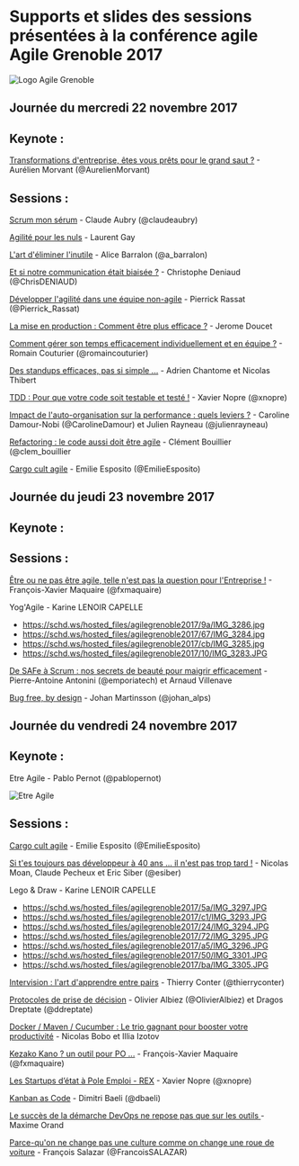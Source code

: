 # Supports et slides des sessions présentées à la conférence agile Agile Grenoble 2017 
![Logo Agile Grenoble](http://agile-grenoble.org/images/logo_ag_white_64.png)


## Journée du mercredi 22 novembre 2017

## Keynote :

[Transformations d'entreprise, êtes vous prêts pour le grand saut ?](https://www.slideshare.net/AurlienMorvant/transformations-tes-vous-prts-pour-le-grand-saut-82824037) - Aurélien Morvant (@AurelienMorvant) 



## Sessions :

[Scrum mon sérum](http://www.aubryconseil.com/blog/public/prez/ClaudeAubry-ScrumMonSe_rum-pdf.pdf) - Claude Aubry (@claudeaubry)


[Agilité pour les nuls](https://schd.ws/hosted_files/agilegrenoble2017/a4/agilitepourlesnuls-2017.pdf) - Laurent Gay


[L'art d'éliminer l'inutile](https://www.slideshare.net/alicebarralon9/ne-crez-pas-un-produit-inutile-concentrez-vous-sur-la-valeur) - Alice Barralon (@a_barralon)

[Et si notre communication était biaisée ?](https://fr.slideshare.net/cdeniaud33/agile-grenoble-2017-et-si-notre-communication-tait-biaise) - Christophe Deniaud (@ChrisDENIAUD)

[Développer l'agilité dans une équipe non-agile](https://schd.ws/hosted_files/agilegrenoble2017/fa/AG2017.pdf) - Pierrick Rassat (@Pierrick_Rassat)


[La mise en production : Comment être plus efficace ?](https://schd.ws/hosted_files/agilegrenoble2017/b8/La%20mise%20en%20production%2C%20comment%20%C3%AAtre%20plus%20efficace%20_%20%28agile%20grenoble%202017%29.pdf
) - Jerome Doucet 


[Comment gérer son temps efficacement individuellement et en équipe ?](https://schd.ws/hosted_files/agilegrenoble2017/a1/Gestion%20du%20temps_polices%20%28Copie%20en%20conflit%20de%20DESKTOP-MSGLS04%202017-04-24%29.pdf
) - Romain Couturier (@romaincouturier)


[Des standups efficaces, pas si simple ...](https://schd.ws/hosted_files/agilegrenoble2017/15/Viveris-Standup-efficaces-pas-si-simple.pdf) - Adrien Chantome et Nicolas Thibert


[TDD : Pour que votre code soit testable et testé !](https://docs.google.com/presentation/d/1iEzpBjD4HvpBHhcYy1Z3LyEQuzwe6bPBoRXb-6BuK0A) - Xavier Nopre (@xnopre)


[Impact de l'auto-organisation sur la performance : quels leviers ?](https://schd.ws/hosted_files/agilegrenoble2017/49/AgileGrenoble-Auto-organisation-Performance.pdf) - Caroline Damour-Nobi (@CarolineDamour) et Julien Rayneau (@julienrayneau)


[Refactoring : le code aussi doit être agile](https://docs.google.com/presentation/d/1L8Id3CD_BxROyqBN7DMQZg0EulWIiQh1CSRBBZfqE6A) - Clément Bouillier (@clem_bouillier


[Cargo cult agile](https://schd.ws/hosted_files/agilegrenoble2017/79/20171122%20-%20Cargo%20cult%20agile%20-%20Agile%20Grenoble.pdf) - Emilie Esposito (@EmilieEsposito)





## Journée du jeudi 23 novembre 2017

## Keynote :

## Sessions :

[Être ou ne pas être agile, telle n'est pas la question pour l'Entreprise !](https://schd.ws/hosted_files/agilegrenoble2017/8f/Etre%20ou%20ne%20pas%20e%CC%82tre%20agile%2C%20la%CC%80%20n%27est%20pas%20la%20question_V1.2.pdf) - François-Xavier Maquaire (@fxmaquaire)


Yog'Agile - Karine LENOIR CAPELLE
* https://schd.ws/hosted_files/agilegrenoble2017/9a/IMG_3286.jpg
* https://schd.ws/hosted_files/agilegrenoble2017/67/IMG_3284.jpg
* https://schd.ws/hosted_files/agilegrenoble2017/cb/IMG_3285.jpg
* https://schd.ws/hosted_files/agilegrenoble2017/10/IMG_3283.JPG


[De SAFe à Scrum : nos secrets de beauté pour maigrir efficacement](https://schd.ws/hosted_files/agilegrenoble2017/23/REX%20LIbon%20-%20Safe%20%C3%A0%20Scrum%20-%20Product%20edition.pdf) - Pierre-Antoine Antonini (@emporiatech) et Arnaud Villenave


[Bug free, by design](http://www.changit.fr/bug-free-by-design/) - Johan Martinsson (@johan_alps)




## Journée du vendredi 24 novembre 2017

## Keynote :

Etre Agile - Pablo Pernot (@pablopernot)

![Etre Agile](https://schd.ws/hosted_files/agilegrenoble2017/b6/DPZhyjIWAAAcLCq.jpg%20large.jpg)


## Sessions :


[Cargo cult agile](https://schd.ws/hosted_files/agilegrenoble2017/79/20171122%20-%20Cargo%20cult%20agile%20-%20Agile%20Grenoble.pdf) - Emilie Esposito (@EmilieEsposito)


[Si t'es toujours pas développeur à 40 ans ... il n'est pas trop tard !](https://fr.slideshare.net/ericsiber/si-tes-toujours-pas-dveloppeur-40-ans-il-nest-pas-trop-tard-agile-grenoble-2017) - Nicolas Moan, Claude Pecheux et Eric Siber (@esiber)


Lego & Draw - Karine LENOIR CAPELLE
* https://schd.ws/hosted_files/agilegrenoble2017/5a/IMG_3297.JPG
* https://schd.ws/hosted_files/agilegrenoble2017/c1/IMG_3293.JPG
* https://schd.ws/hosted_files/agilegrenoble2017/24/IMG_3294.JPG
* https://schd.ws/hosted_files/agilegrenoble2017/72/IMG_3295.JPG
* https://schd.ws/hosted_files/agilegrenoble2017/a5/IMG_3296.JPG
* https://schd.ws/hosted_files/agilegrenoble2017/50/IMG_3301.JPG
* https://schd.ws/hosted_files/agilegrenoble2017/ba/IMG_3305.JPG


[Intervision : l'art d'apprendre entre pairs](https://www.slideshare.net/Brau7982/intervision-lart-dapprendre-entre-pairs) - Thierry Conter (@thierryconter)


[Protocoles de prise de décision](https://www.slideshare.net/ddreptate/protocoles-de-decision-agile-grenoble) - Olivier Albiez (@OlivierAlbiez) et Dragos Dreptate (@ddreptate) 


[Docker / Maven / Cucumber : Le trio gagnant pour booster votre productivité](https://schd.ws/hosted_files/agilegrenoble2017/ba/AgileGrenoble2017-DockerMavenCucumber.pdf) - Nicolas Bobo et Illia Izotov


[Kezako Kano ? un outil pour PO ...](https://schd.ws/hosted_files/agilegrenoble2017/3d/KanoV1.2.pdf) - François-Xavier Maquaire (@fxmaquaire)


[Les Startups d’état à Pole Emploi - REX](https://docs.google.com/presentation/d/1Ho9d5pNhHFxTWwdW5df7KLUTYLAp0x0lsFSGo2EiU-A) - Xavier Nopre (@xnopre)


[Kanban as Code](https://www.slideshare.net/beastiefurets/kanban-as-code-agile-france-2017) - Dimitri Baeli (@dbaeli)


[Le succès de la démarche DevOps ne repose pas que sur les outils
](https://schd.ws/hosted_files/agilegrenoble2017/11/Transformation%20DevOps%20Hardis%20Agile%20Grenoble%20MO%20CS%2023112017.pdf) - Maxime Orand


[Parce-qu'on ne change pas une culture comme on change une roue de voiture](https://schd.ws/hosted_files/agilegrenoble2017/be/Agile%20Grenoble%20-%20On%20ne%20change%20pas%20une%20culture%20VF.pdf) - François Salazar (@FrancoisSALAZAR)


